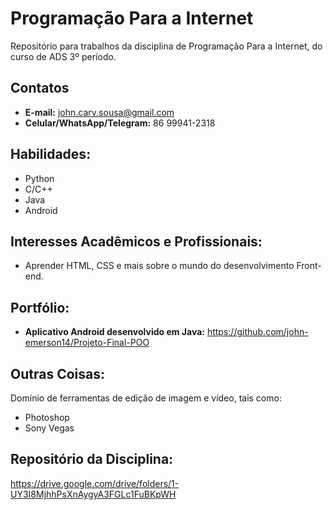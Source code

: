 # Programação Para a Internet
Repositório para trabalhos da disciplina de Programação Para a Internet, do curso de ADS 3º período.

## Contatos
- **E-mail:** john.carv.sousa@gmail.com
- **Celular/WhatsApp/Telegram:** 86 99941-2318

## Habilidades:
- Python
- C/C++
- Java
- Android

## Interesses Acadêmicos e Profissionais:
- Aprender HTML, CSS e mais sobre o mundo do desenvolvimento Front-end.

## Portfólio:
- **Aplicativo Android desenvolvido em Java:** https://github.com/john-emerson14/Projeto-Final-POO

## Outras Coisas:
Domínio de ferramentas de edição de imagem e vídeo, tais como:
- Photoshop
- Sony Vegas

## Repositório da Disciplina:
https://drive.google.com/drive/folders/1-UY3I8MjhhPsXnAygyA3FGLc1FuBKpWH

